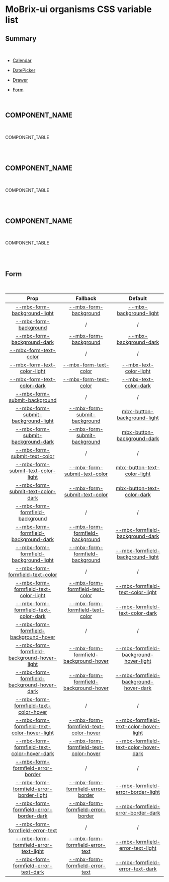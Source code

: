 # MoBrix-ui organisms CSS variable list

## Summary

<br>

- [Calendar](#calendar)

- [DatePicker](#datepicker)

- [Drawer](#drawer)

- [Form](#form)

<br>

## COMPONENT_NAME

<br>

COMPONENT_TABLE

<br>
<br>

## COMPONENT_NAME

<br>

COMPONENT_TABLE

<br>
<br>

## COMPONENT_NAME

<br>

COMPONENT_TABLE

<br>
<br>

## Form

<br>

| <div style='text-align:center;margin:auto;'>Prop</div>                                                                                                                    | <div style='text-align:center;margin:auto;'>Fallback</div>                                                                                       | <div style='text-align:center;margin:auto;'>Default</div>                                                                                                            |
| ------------------------------------------------------------------------------------------------------------------------------------------------------------------------- | ------------------------------------------------------------------------------------------------------------------------------------------------ | -------------------------------------------------------------------------------------------------------------------------------------------------------------------- |
| <div style='text-align:center;margin:auto;'>[--mbx-form-background-light](../organisms/Form/css-vars.md#-mbx-form-background-light)</div>                                 | <div style='text-align:center;margin:auto;'>[--mbx-form-background](Form/css-vars.md#-mbx-form-background)</div>                                 | <div style='text-align:center;margin:auto;'>[--mbx-background-light](../global/css-vars.md#-mbx-background-light)</div>                                              |
| <div style='text-align:center;margin:auto;'>[--mbx-form-background](../organisms/Form/css-vars.md#-mbx-form-background)</div>                                             | <div style='text-align:center;margin:auto;'>/</div>                                                                                              | <div style='text-align:center;margin:auto;'>/</div>                                                                                                                  |
| <div style='text-align:center;margin:auto;'>[--mbx-form-background-dark](../organisms/Form/css-vars.md#-mbx-form-background-dark)</div>                                   | <div style='text-align:center;margin:auto;'>[--mbx-form-background](Form/css-vars.md#-mbx-form-background)</div>                                 | <div style='text-align:center;margin:auto;'>[--mbx-background-dark](../global/css-vars.md#-mbx-background-dark)</div>                                                |
| <div style='text-align:center;margin:auto;'>[--mbx-form-text-color](../organisms/Form/css-vars.md#-mbx-form-text-color)</div>                                             | <div style='text-align:center;margin:auto;'>/</div>                                                                                              | <div style='text-align:center;margin:auto;'>/</div>                                                                                                                  |
| <div style='text-align:center;margin:auto;'>[--mbx-form-text-color-light](../organisms/Form/css-vars.md#-mbx-form-text-color-light)</div>                                 | <div style='text-align:center;margin:auto;'>[--mbx-form-text-color](Form/css-vars.md#-mbx-form-text-color)</div>                                 | <div style='text-align:center;margin:auto;'>[--mbx-text-color-light](../global/css-vars.md#-mbx-text-color-light)</div>                                              |
| <div style='text-align:center;margin:auto;'>[--mbx-form-text-color-dark](../organisms/Form/css-vars.md#-mbx-form-text-color-dark)</div>                                   | <div style='text-align:center;margin:auto;'>[--mbx-form-text-color](Form/css-vars.md#-mbx-form-text-color)</div>                                 | <div style='text-align:center;margin:auto;'>[--mbx-text-color-dark](../global/css-vars.md#-mbx-text-color-dark)</div>                                                |
| <div style='text-align:center;margin:auto;'>[--mbx-form-submit-background](../organisms/Form/css-vars.md#-mbx-form-submit-background)</div>                               | <div style='text-align:center;margin:auto;'>/</div>                                                                                              | <div style='text-align:center;margin:auto;'>/</div>                                                                                                                  |
| <div style='text-align:center;margin:auto;'>[--mbx-form-submit-background-light](../organisms/Form/css-vars.md#-mbx-form-submit-background-light)</div>                   | <div style='text-align:center;margin:auto;'>[--mbx-form-submit-background](Form/css-vars.md#-mbx-form-submit-background)</div>                   | <div style='text-align:center;margin:auto;'>[mbx-button-background-light](../atoms/Button/css-vars.md#mbx-button-background-light)</div>                             |
| <div style='text-align:center;margin:auto;'>[--mbx-form-submit-background-dark](../organisms/Form/css-vars.md#-mbx-form-submit-background-dark)</div>                     | <div style='text-align:center;margin:auto;'>[--mbx-form-submit-background](Form/css-vars.md#-mbx-form-submit-background)</div>                   | <div style='text-align:center;margin:auto;'>[mbx-button-background-dark](../atoms/Button/css-vars.md#mbx-button-background-dark)</div>                               |
| <div style='text-align:center;margin:auto;'>[--mbx-form-submit-text-color](../organisms/Form/css-vars.md#-mbx-form-submit-text-color)</div>                               | <div style='text-align:center;margin:auto;'>/</div>                                                                                              | <div style='text-align:center;margin:auto;'>/</div>                                                                                                                  |
| <div style='text-align:center;margin:auto;'>[--mbx-form-submit-text-color-light](../organisms/Form/css-vars.md#-mbx-form-submit-text-color-light)</div>                   | <div style='text-align:center;margin:auto;'>[--mbx-form-submit-text-color](Form/css-vars.md#-mbx-form-submit-text-color)</div>                   | <div style='text-align:center;margin:auto;'>[mbx-button-text-color-light](../atoms/Button/css-vars.md#mbx-button-text-color-light)</div>                             |
| <div style='text-align:center;margin:auto;'>[--mbx-form-submit-text-color-dark](../organisms/Form/css-vars.md#-mbx-form-submit-text-color-dark)</div>                     | <div style='text-align:center;margin:auto;'>[--mbx-form-submit-text-color](Form/css-vars.md#-mbx-form-submit-text-color)</div>                   | <div style='text-align:center;margin:auto;'>[mbx-button-text-color-dark](../atoms/Button/css-vars.md#mbx-button-text-color-dark)</div>                               |
| <div style='text-align:center;margin:auto;'>[--mbx-form-formfield-background](../organisms/Form/css-vars.md#-mbx-form-formfield-background)</div>                         | <div style='text-align:center;margin:auto;'>/</div>                                                                                              | <div style='text-align:center;margin:auto;'>/</div>                                                                                                                  |
| <div style='text-align:center;margin:auto;'>[--mbx-form-formfield-background-dark](../organisms/Form/css-vars.md#-mbx-form-formfield-background-dark)</div>               | <div style='text-align:center;margin:auto;'>[--mbx-form-formfield-background](Form/css-vars.md#-mbx-form-formfield-background)</div>             | <div style='text-align:center;margin:auto;'>[--mbx-formfield-background-dark](../molecules/FormField/css-vars.md#-mbx-formfield-background-dark)</div>               |
| <div style='text-align:center;margin:auto;'>[--mbx-form-formfield-background-light](../organisms/Form/css-vars.md#-mbx-form-formfield-background-light)</div>             | <div style='text-align:center;margin:auto;'>[--mbx-form-formfield-background](Form/css-vars.md#-mbx-form-formfield-background)</div>             | <div style='text-align:center;margin:auto;'>[--mbx-formfield-background-light](../molecules/FormField/css-vars.md#-mbx-formfield-background-light)</div>             |
| <div style='text-align:center;margin:auto;'>[--mbx-form-formfield-text-color](../organisms/Form/css-vars.md#-mbx-form-formfield-text-color)</div>                         | <div style='text-align:center;margin:auto;'>/</div>                                                                                              | <div style='text-align:center;margin:auto;'>/</div>                                                                                                                  |
| <div style='text-align:center;margin:auto;'>[--mbx-form-formfield-text-color-light](../organisms/Form/css-vars.md#-mbx-form-formfield-text-color-light)</div>             | <div style='text-align:center;margin:auto;'>[--mbx-form-formfield-text-color](Form/css-vars.md#-mbx-form-formfield-text-color)</div>             | <div style='text-align:center;margin:auto;'>[--mbx-formfield-text-color-light](../molecules/FormField/css-vars.md#-mbx-formfield-text-color-light)</div>             |
| <div style='text-align:center;margin:auto;'>[--mbx-form-formfield-text-color-dark](../organisms/Form/css-vars.md#-mbx-form-formfield-text-color-dark)</div>               | <div style='text-align:center;margin:auto;'>[--mbx-form-formfield-text-color](Form/css-vars.md#-mbx-form-formfield-text-color)</div>             | <div style='text-align:center;margin:auto;'>[--mbx-formfield-text-color-dark](../molecules/FormField/css-vars.md#-mbx-formfield-text-color-dark)</div>               |
| <div style='text-align:center;margin:auto;'>[--mbx-form-formfield-background-hover](../organisms/Form/css-vars.md#-mbx-form-formfield-background-hover)</div>             | <div style='text-align:center;margin:auto;'>/</div>                                                                                              | <div style='text-align:center;margin:auto;'>/</div>                                                                                                                  |
| <div style='text-align:center;margin:auto;'>[--mbx-form-formfield-background-hover-light](../organisms/Form/css-vars.md#-mbx-form-formfield-background-hover-light)</div> | <div style='text-align:center;margin:auto;'>[--mbx-form-formfield-background-hover](Form/css-vars.md#-mbx-form-formfield-background-hover)</div> | <div style='text-align:center;margin:auto;'>[--mbx-formfield-background-hover-light](../molecules/FormField/css-vars.md#-mbx-formfield-background-hover-light)</div> |
| <div style='text-align:center;margin:auto;'>[--mbx-form-formfield-background-hover-dark](../organisms/Form/css-vars.md#-mbx-form-formfield-background-hover-dark)</div>   | <div style='text-align:center;margin:auto;'>[--mbx-form-formfield-background-hover](Form/css-vars.md#-mbx-form-formfield-background-hover)</div> | <div style='text-align:center;margin:auto;'>[--mbx-formfield-background-hover-dark](../molecules/FormField/css-vars.md#-mbx-formfield-background-hover-dark)</div>   |
| <div style='text-align:center;margin:auto;'>[--mbx-form-formfield-text-color-hover](../organisms/Form/css-vars.md#-mbx-form-formfield-text-color-hover)</div>             | <div style='text-align:center;margin:auto;'>/</div>                                                                                              | <div style='text-align:center;margin:auto;'>/</div>                                                                                                                  |
| <div style='text-align:center;margin:auto;'>[--mbx-form-formfield-text-color-hover-light](../organisms/Form/css-vars.md#-mbx-form-formfield-text-color-hover-light)</div> | <div style='text-align:center;margin:auto;'>[--mbx-form-formfield-text-color-hover](Form/css-vars.md#-mbx-form-formfield-text-color-hover)</div> | <div style='text-align:center;margin:auto;'>[--mbx-formfield-text-color-hover-light](../molecules/FormField/css-vars.md#-mbx-formfield-text-color-hover-light)</div> |
| <div style='text-align:center;margin:auto;'>[--mbx-form-formfield-text-color-hover-dark](../organisms/Form/css-vars.md#-mbx-form-formfield-text-color-hover-dark)</div>   | <div style='text-align:center;margin:auto;'>[--mbx-form-formfield-text-color-hover](Form/css-vars.md#-mbx-form-formfield-text-color-hover)</div> | <div style='text-align:center;margin:auto;'>[--mbx-formfield-text-color-hover-dark](../molecules/FormField/css-vars.md#-mbx-formfield-text-color-hover-dark)</div>   |
| <div style='text-align:center;margin:auto;'>[--mbx-form-formfield-error-border](../organisms/Form/css-vars.md#-mbx-form-formfield-error-border)</div>                     | <div style='text-align:center;margin:auto;'>/</div>                                                                                              | <div style='text-align:center;margin:auto;'>/</div>                                                                                                                  |
| <div style='text-align:center;margin:auto;'>[--mbx-form-formfield-error-border-light](../organisms/Form/css-vars.md#-mbx-form-formfield-error-border-light)</div>         | <div style='text-align:center;margin:auto;'>[--mbx-form-formfield-error-border](Form/css-vars.md#-mbx-form-formfield-error-border)</div>         | <div style='text-align:center;margin:auto;'>[--mbx-formfield-error-border-light](../molecules/FormField/css-vars.md#-mbx-formfield-error-border-light)</div>         |
| <div style='text-align:center;margin:auto;'>[--mbx-form-formfield-error-border-dark](../organisms/Form/css-vars.md#-mbx-form-formfield-error-border-dark)</div>           | <div style='text-align:center;margin:auto;'>[--mbx-form-formfield-error-border](Form/css-vars.md#-mbx-form-formfield-error-border)</div>         | <div style='text-align:center;margin:auto;'>[--mbx-formfield-error-border-dark](../molecules/FormField/css-vars.md#-mbx-formfield-error-border-dark)</div>           |
| <div style='text-align:center;margin:auto;'>[--mbx-form-formfield-error-text](../organisms/Form/css-vars.md#-mbx-form-formfield-error-text)</div>                         | <div style='text-align:center;margin:auto;'>/</div>                                                                                              | <div style='text-align:center;margin:auto;'>/</div>                                                                                                                  |
| <div style='text-align:center;margin:auto;'>[--mbx-form-formfield-error-text-light](../organisms/Form/css-vars.md#-mbx-form-formfield-error-text-light)</div>             | <div style='text-align:center;margin:auto;'>[--mbx-form-formfield-error-text](Form/css-vars.md#-mbx-form-formfield-error-text)</div>             | <div style='text-align:center;margin:auto;'>[--mbx-formfield-error-text-light](../molecules/FormField/css-vars.md#-mbx-formfield-error-text-light)</div>             |
| <div style='text-align:center;margin:auto;'>[--mbx-form-formfield-error-text-dark](../organisms/Form/css-vars.md#-mbx-form-formfield-error-text-dark)</div>               | <div style='text-align:center;margin:auto;'>[--mbx-form-formfield-error-text](Form/css-vars.md#-mbx-form-formfield-error-text)</div>             | <div style='text-align:center;margin:auto;'>[--mbx-formfield-error-text-dark](../molecules/FormField/css-vars.md#-mbx-formfield-error-text-dark)</div>               |

<br>
